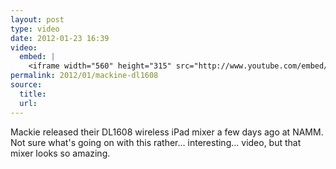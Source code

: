 ```yaml
---
layout: post
type: video
date: 2012-01-23 16:39
video: 
  embed: |
    <iframe width="560" height="315" src="http://www.youtube.com/embed/ACo3VgXijlU" frameborder="0" allowfullscreen></iframe>
permalink: 2012/01/mackine-dl1608
source: 
  title: 
  url: 
---
```


Mackie released their DL1608 wireless iPad mixer a few days ago at NAMM. Not sure what's going on with this rather... interesting... video, but that mixer looks so amazing.

